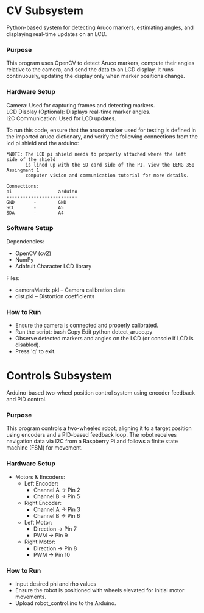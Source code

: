 # CV Subsystem
Python-based system for detecting Aruco markers, estimating angles, and displaying real-time updates on an LCD.

### Purpose
This program uses OpenCV to detect Aruco markers, compute their angles relative to the camera, and send the data to an LCD display. It runs continuously, updating the display only when marker positions change.

### Hardware Setup
Camera: Used for capturing frames and detecting markers.  
LCD Display (Optional): Displays real-time marker angles.  
I2C Communication: Used for LCD updates.  

To run this code, ensure that the aruco marker used for testing is defined in the
imported aruco dictionary, and verify the following connections from the lcd pi shield
and the arduino:

    *NOTE: The LCD pi shield needs to properly attached where the left side of the shield
           is lined up with the SD card side of the PI. View the EENG 350 Assingment 1
           computer vision and communication tutorial for more details.

    Connections:
    pi        -        arduino
    --------------------------
    GND       -        GND
    SCL       -        A5
    SDA       -        A4

### Software Setup
Dependencies:  
- OpenCV (cv2)  
- NumPy  
- Adafruit Character LCD library  

Files:  
- cameraMatrix.pkl – Camera calibration data  
- dist.pkl – Distortion coefficients  

### How to Run
- Ensure the camera is connected and properly calibrated.
- Run the script:
    bash
    Copy
    Edit
    python detect_aruco.py
- Observe detected markers and angles on the LCD (or console if LCD is disabled).
- Press 'q' to exit.


# Controls Subsystem
Arduino-based two-wheel position control system using encoder feedback and PID control.

### Purpose
This program controls a two-wheeled robot, aligning it to a target position using encoders and a PID-based feedback loop. The robot receives navigation data via I2C from a Raspberry Pi and follows a finite state machine (FSM) for movement.

### Hardware Setup
- Motors & Encoders:
    - Left Encoder:
        - Channel A → Pin 2
        - Channel B → Pin 5
    - Right Encoder:
        - Channel A → Pin 3
        - Channel B → Pin 6
    - Left Motor:
        - Direction → Pin 7
        - PWM → Pin 9
    - Right Motor:
        - Direction → Pin 8
        - PWM → Pin 10

### How to Run
- Input desired phi and rho values
- Ensure the robot is positioned with wheels elevated for initial motor movements.
- Upload robot_control.ino to the Arduino.
